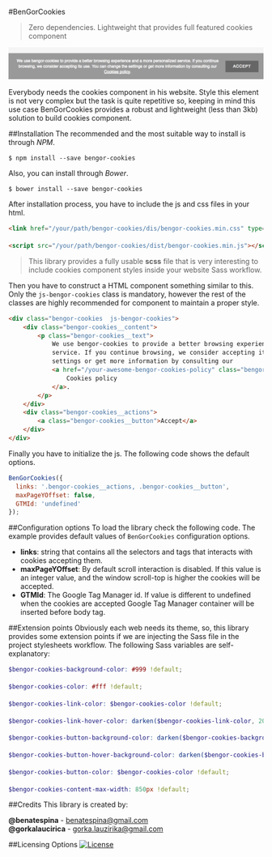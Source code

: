 #BenGorCookies
> Zero dependencies. Lightweight that provides full featured cookies component

![Snapshot](https://raw.githubusercontent.com/BenGorJS/Cookies/master/snapshot.png)

Everybody needs the cookies component in his website. Style this element is not very complex but the task is quite
repetitive so, keeping in mind this use case BenGorCookies provides a robust and lightweight (less than 3kb) solution
to build cookies component.

##Installation
The recommended and the most suitable way to install is through *NPM*.
```shell
$ npm install --save bengor-cookies
```

Also, you can install through *Bower*.
```shell
$ bower install --save bengor-cookies
```


After installation process, you have to include the js and css files in your html.
```html
<link href="/your/path/bengor-cookies/dis/bengor-cookies.min.css" type="text/css" rel="stylesheet">

<script src="/your/path/bengor-cookies/dist/bengor-cookies.min.js"></script>
```
> This library provides a fully usable **scss** file that is very interesting to include cookies component styles inside
your website Sass workflow.

Then you have to construct a HTML component something similar to this. Only the `js-bengor-cookies` class is mandatory,
however the rest of the classes are highly recommended for component to maintain a proper style. 
```html
<div class="bengor-cookies  js-bengor-cookies">
    <div class="bengor-cookies__content">
        <p class="bengor-cookies__text">
            We use bengor-cookies to provide a better browsing experience and a more personalized
            service. If you continue browsing, we consider accepting its use. You can change the
            settings or get more information by consulting our
            <a href="/your-awesome-bengor-cookies-policy" class="bengor-cookies__link" target="_blank">
                Cookies policy
            </a>.
        </p>
    </div>
    <div class="bengor-cookies__actions">
        <a class="bengor-cookies__button">Accept</a>
    </div>
</div>
```

Finally you have to initialize the js. The following code shows the default options.
```js
BenGorCookies({
  links: '.bengor-cookies__actions, .bengor-cookies__button',
  maxPageYOffset: false,
  GTMId: 'undefined'
});
```

##Configuration options
To load the library check the following code. The example provides default values of `BenGorCookies` configuration
options.
* **links**: string that contains all the selectors and tags that interacts with cookies accepting them.
* **maxPageYOffset**: By default scroll interaction is disabled. If this value is an integer value, and the window
scroll-top is higher the cookies will be accepted.
* **GTMId**: The Google Tag Manager id. If value is different to undefined when the cookies are accepted Google Tag
Manager container will be inserted before body tag.

##Extension points
Obviously each web needs its theme, so, this library provides some extension points if we are injecting the Sass file
in the project stylesheets workflow. The following Sass variables are self-explanatory:
```scss
$bengor-cookies-background-color: #999 !default;

$bengor-cookies-color: #fff !default;

$bengor-cookies-link-color: $bengor-cookies-color !default;

$bengor-cookies-link-hover-color: darken($bengor-cookies-link-color, 20%) !default;

$bengor-cookies-button-background-color: darken($bengor-cookies-background-color, 20%) !default;

$bengor-cookies-button-hover-background-color: darken($bengor-cookies-button-background-color, 20%) !default;

$bengor-cookies-button-color: $bengor-cookies-color !default;

$bengor-cookies-content-max-width: 850px !default;
```

##Credits
This library is created by:
>
**@benatespina** - [benatespina@gmail.com](mailto:benatespina@gmail.com)<br>
**@gorkalaucirica** - [gorka.lauzirika@gmail.com](mailto:gorka.lauzirika@gmail.com)

##Licensing Options
[![License](https://img.shields.io/badge/License-MIT-yellowgreen.svg)](https://github.com/BenGorJS/Cookies/blob/master/LICENSE)
